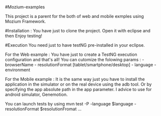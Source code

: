 #Mozium-examples

This project is a parent for the both of web and mobile exmples using Mozium Framework.

#Installation : 
You have just to clone the project. Open it with eclipse and then Enjoy testing!

#Execution
You need just to have testNG pre-installed in your eclipse.

For the Web example : You have just to create a TestNG execution configuration and that's all!
You can cutomize the folowing params : 
	- browserName
	- resolutionFormat [tablet/smartphone/desktop]
	- language
	- environment
	
For the Mobile example : It is the same way just you have to install the application in the simulator or on the real device using the adb tool.
Or by specifying the app absolute path in the app parameter.
I advice to use for android simulator, Genemotion.

You can launch tests by using mvn test -P<profileName> -language $language -resolutionFormat $resolutionFromat ...
